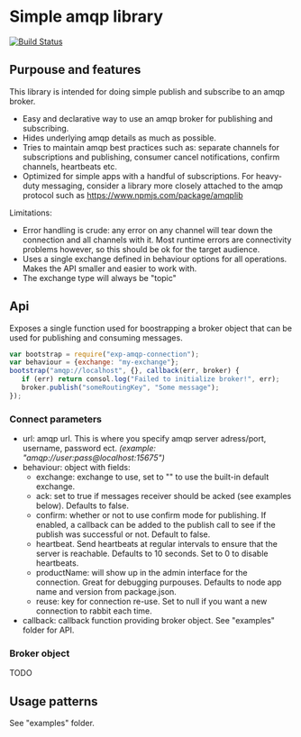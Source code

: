 # Simple amqp library

[![Build Status](https://travis-ci.org/ExpressenAB/exp-amqp-connection.svg?branch=master)](https://travis-ci.org/ExpressenAB/exp-amqp-connection)

## Purpouse and features

This library is intended for doing simple publish and subscribe to an amqp broker.

- Easy and declarative way to use an amqp broker for publishing and subscribing.
- Hides underlying amqp details as much as possible.
- Tries to maintain amqp best practices such as: separate channels for subscriptions and publishing, consumer cancel notifications, confirm channels, heartbeats etc.
- Optimized for simple apps with a handful of subscriptions.
For heavy-duty messaging, consider a library more closely attached to the amqp protocol such as https://www.npmjs.com/package/amqplib

Limitations:

- Error handling is crude: any error on any channel will tear down the connection and all channels with it. Most runtime errors are connectivity problems however, so this should be ok for the target audience.
- Uses a single exchange defined in behaviour options for all operations. Makes the API smaller and easier to work with.
- The exchange type will always be "topic"

## Api

Exposes a single function used for boostrapping a broker object that can be used for publishing and consuming messages.

```js
var bootstrap = require("exp-amqp-connection");
var behaviour = {exchange: "my-exchange"};
bootstrap("amqp://localhost", {}, callback(err, broker) {
   if (err) return consol.log("Failed to initialize broker!", err);
   broker.publish("someRoutingKey", "Some message");
});
```

### Connect parameters
* url: amqp url. This is where you specify amqp server adress/port, username, password ect.
*(example: "amqp://user:pass@localhost:15675")*
* behaviour: object with fields:
  * exchange: exchange to use, set to "" to use the built-in default exchange.
  * ack: set to true if messages receiver should be acked (see examples below). Defaults to false.
  * confirm: whether or not to use confirm mode for publishing. If enabled, a callback can be added to the publish call to see if the publish was successful or not. Default to false.
  * heartbeat. Send heartbeats at regular intervals to ensure that the server is reachable. Defaults to 10 seconds. Set to 0 to disable heartbeats.
  * productName: will show up in the admin interface for the connection. Great for debugging purpouses. Defaults to node app name and version from package.json.
  * reuse: key for connection re-use. Set to null if you want a new connection to rabbit each time.
* callback: callback function providing broker object. See "examples" folder for API.

### Broker object

TODO

## Usage patterns

See "examples" folder.

